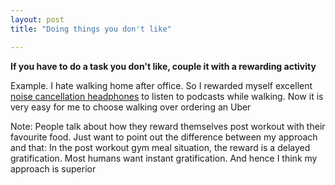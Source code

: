 ```yaml
---
layout: post
title: "Doing things you don't like"

---
```


**If you have to do a task you don't like, couple it with a rewarding activity**

Example. I hate walking home after office. So I rewarded myself excellent [noise cancellation headphones](https://www.sony.co.in/electronics/headband-headphones/wh-1000xm3) to listen to podcasts while walking. Now it is very easy for me to choose walking over ordering an Uber

Note: People talk about how they reward themselves post workout with their favourite food. Just want to point out the difference between my approach and that: In the post workout gym meal situation, the reward is a delayed gratification. Most humans want instant gratification. And hence I think my approach is superior
